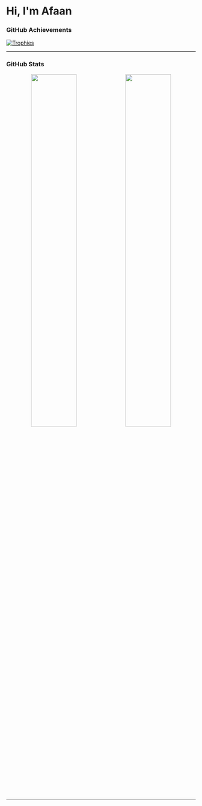 # Hi, I'm Afaan  

### GitHub Achievements  
[![Trophies](https://github-profile-trophy.vercel.app/?username=trulynotafan&theme=onedark&no-bg=true&no-frame=true&margin-w=15)](https://github.com/ryo-ma/github-profile-trophy)

---

### GitHub Stats  
<div align="center">
  <img src="https://github-readme-stats.vercel.app/api?username=trulynotafan&show_icons=true&title_color=ffffff&icon_color=79ff97&text_color=c9c9c9&bg_color=151515&hide_border=true" width="49%" />
  <img src="https://github-readme-stats.vercel.app/api/top-langs/?username=trulynotafan&layout=compact&langs_count=10&theme=tokyonight&hide_border=true" width="49%" />
</div>

---

 
